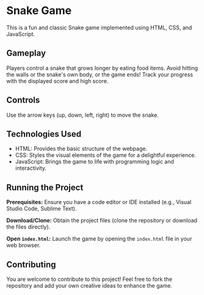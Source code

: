 # Snake Game

This is a fun and classic Snake game implemented using HTML, CSS, and JavaScript. 

## Gameplay

Players control a snake that grows longer by eating food items. Avoid hitting the walls or the snake's own body, or the game ends! Track your progress with the displayed score and high score.

## Controls

Use the arrow keys (up, down, left, right) to move the snake.

## Technologies Used

* HTML: Provides the basic structure of the webpage.
* CSS: Styles the visual elements of the game for a delightful experience.
* JavaScript: Brings the game to life with programming logic and interactivity.

## Running the Project

**Prerequisites:** Ensure you have a code editor or IDE installed (e.g., Visual Studio Code, Sublime Text).

**Download/Clone:** Obtain the project files (clone the repository or download the files directly).

**Open `index.html`:** Launch the game by opening the `index.html` file in your web browser.

## Contributing

You are welcome to contribute to this project! Feel free to fork the repository and add your own creative ideas to enhance the game.

